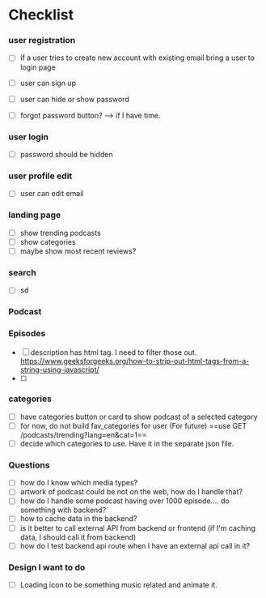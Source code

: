 # Checklist

### user registration
- [ ] if a user tries to create new account with existing email bring a user to login page
- [ ] user can sign up
- [ ] user can hide or show password
- [ ] forgot password button? --> if I have time.


### user login
- [ ] password should be hidden

### user profile edit
- [ ] user can edit email

### landing page
- [ ] show trending podcasts
- [ ] show categories
- [ ] maybe show most recent reviews?

### search
- [ ] sd

### Podcast

### Episodes
- [ ] description has html tag. I need to filter those out. https://www.geeksforgeeks.org/how-to-strip-out-html-tags-from-a-string-using-javascript/
- [ ] 

### categories
- [ ] have categories button or card to show podcast of a selected category
- [ ] for now, do not build fav_categories for user (For future)
      ==use GET /podcasts/trending?lang=en&cat=1==
- [ ] decide which categories to use. Have it in the separate json file.

### Questions
- [ ] how do I know which media types?
- [ ] artwork of podcast could be not on the web, how do I handle that?
- [ ] how do I handle some podcast having over 1000 episode.... do something with backend?
- [ ] how to cache data in the backend?
- [ ] is it better to call external API from backend or frontend (if I'm caching data, I should call it from backend)
- [ ] how do I test backend api route when I have an external api call in it?

### Design I want to do
-[ ] Loading icon to be something music related and animate it.
            

